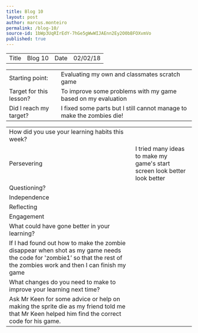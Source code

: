 ```yaml
---
title: Blog 10
layout: post
author: marcus.monteiro
permalink: /blog-10/
source-id: 1bWp3UqRIrEdY-7hGe5gWwWIJAEnn2Ey2O0bBFOXvmVo
published: true
---
```

<table>
  <tr>
    <td>Title</td>
    <td>Blog 10 </td>
    <td>Date</td>
    <td>02/02/18</td>
  </tr>
</table>


<table>
  <tr>
    <td>Starting point:</td>
    <td>Evaluating my own and classmates scratch game</td>
  </tr>
  <tr>
    <td>Target for this lesson?</td>
    <td>To improve some problems with my game based on my evaluation</td>
  </tr>
  <tr>
    <td>Did I reach my target? </td>
    <td>I fixed some parts but I still cannot manage to make the zombies die!</td>
  </tr>
</table>


<table>
  <tr>
    <td>How did you use your learning habits this week?</td>
    <td></td>
  </tr>
  <tr>
    <td>Persevering</td>
    <td>I tried many  ideas to make my game's start screen look better look better </td>
  </tr>
  <tr>
    <td>Questioning?</td>
    <td></td>
  </tr>
  <tr>
    <td>Independence</td>
    <td></td>
  </tr>
  <tr>
    <td>Reflecting</td>
    <td></td>
  </tr>
  <tr>
    <td>Engagement</td>
    <td></td>
  </tr>
  <tr>
    <td>What could have gone better in your learning?</td>
    <td></td>
  </tr>
  <tr>
    <td>If I had found out how to make the zombie disappear when shot as my game needs the code for 'zombie1’ so that the rest of the zombies work and then I can finish my game</td>
    <td></td>
  </tr>
  <tr>
    <td>What changes do you need to make to improve your learning next time?</td>
    <td></td>
  </tr>
  <tr>
    <td>Ask Mr Keen for some advice or help on making the sprite die as my friend told me that Mr Keen helped him find the correct code for his game.</td>
    <td></td>
  </tr>
</table>


